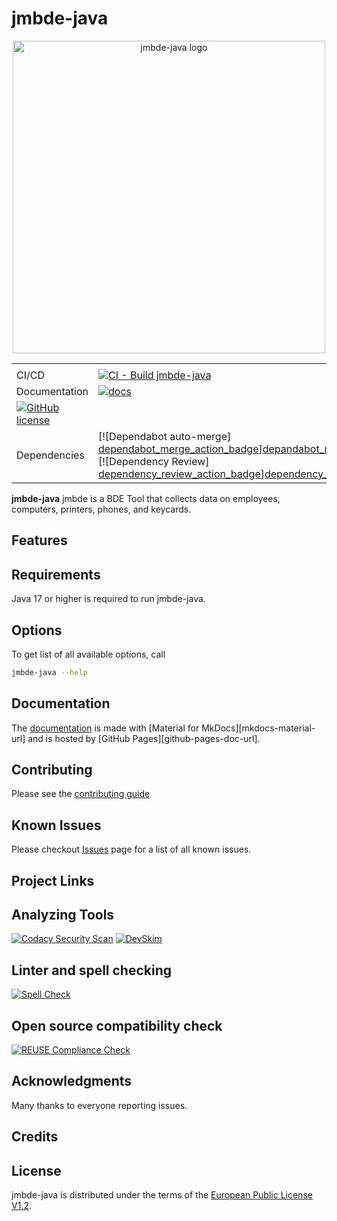 <!-- TODO: #85 Rewrite README.md -->

# jmbde-java

<div align="center">
<!-- markdownlint-disable MD034 -->
<img src="https://raw.githubusercontent.com/jmuelbert/jmbde-java/main/docs/assets/images/logo.svg" alt="jmbde-java logo" width="500" role="img">

|               |                                                       |
|---------------|-------------------------------------------------------|
|               |                                                       |
| CI/CD         | [![CI - Build jmbde-java][ci-cd-badge]][ci-cd-wf-url] |
| Documentation | [![docs][docs-badge]][docs-wf-url]                    |
| [![GitHub license][github_license_badge]][license] |
| Dependencies                                       | \[!\[Dependabot auto-merge\] [dependabot_merge_action_badge]\][depandabot_merge_action] \[!\[Dependency Review\] [dependency_review_action_badge]\][dependency_review_action] |

</div>

<!-- begin-short -->

**jmbde-java** jmbde is a BDE Tool that collects data on employees, computers, printers, phones, and keycards.

## Features

## Requirements

Java 17 or higher is required to run jmbde-java.

## Options

To get list of all available options, call


 ```bash
jmbde-java --help
```

## Documentation

The [documentation][documentation-url] is made with
[Material for MkDocs][mkdocs-material-url] and is hosted by
[GitHub Pages][github-pages-doc-url].

## Contributing

Please see the [contributing guide][contribution_guide]

## Known Issues

Please checkout [Issues](https://github.com/jmuelbert/jmbde-java/issues)
page for a list of all known issues.

## Project Links

## Analyzing Tools

[![Codacy Security Scan][codacy_action_badge]][codacy_action]
[![DevSkim][devskim_action_badge]][devskim_action]

## Linter and spell checking

[![Spell Check][spellcheck_action_badge]][spellcheck_action]

## Open source compatibility check

[![REUSE Compliance Check][reuse_compliance_action_badge]][reuse_compliance_action]

## Acknowledgments

Many thanks to everyone reporting issues.

## Credits

## License

jmbde-java is distributed under the terms of the
[European Public License V1.2][license].

<!-- readme-pypi-ignore-after -->

[ci-cd-badge]: https://github.com/jmuelbert/jmbde-java/actions/workflows/ci.yml/badge.svg
[ci-cd-wf-url]: https://github.com/jmuelbert/jmbde-java/actions/workflows/ci.yml
[codacy_action]: https://app.codacy.com/gh/jmuelbert/jmbde-java/dashboard?utm_source=gh&utm_medium=referral&utm_content=&utm_campaign=Badge_grade
[codacy_action_badge]: https://app.codacy.com/project/badge/Grade/5540e367f8564b249334da47b20a6953
[contribution_guide]: https://github.com/jmuelbert/jmbde-java/blob/main/.github/CONTRIBUTING.md
[depandabot_merge_action]: https://github.com/jmuelbert/jmbde-java/actions/workflows/dependabot-merge.yml
[dependabot_merge_action_badge]: https://github.com/jmuelbert/jmbde-java/actions/workflows/dependabot-merge.yml/badge.svg
[dependency_review_action]: https://github.com/jmuelbert/jmbde-java/actions/workflows/dependency-review.yml
[dependency_review_action_badge]: https://github.com/jmuelbert/jmbde-java/actions/workflows/dependency-review.yml/badge.svg
[devskim_action]: https://github.com/jmuelbert/jmbde-java/actions/workflows/devskim-analysis.yml
[devskim_action_badge]: https://github.com/jmuelbert/jmbde-java/actions/workflows/devskim-analysis.yml/badge.svg
[docs-badge]: https://github.com/jmuelbert/jmbde-java/actions/workflows/pages-astro.yml/badge.svg
[docs-wf-url]: https://github.com/jmuelbert/jmbde-java/actions/workflows/pages-astro.yml
[documentation-url]: https://jmuelbert.github.io/jmbde-java/
[github_license_badge]: https://img.shields.io/badge/license-EUPL-blue.svg
[license]: https://joinup.ec.europa.eu/page/eupl-text-11-12
[reuse_compliance_action]: https://github.com/jmuelbert/jmbde-java/actions/workflows/reuse-check.yml
[reuse_compliance_action_badge]: https://github.com/jmuelbert/jmbde-java/actions/workflows/reuse-check.yml/badge.svg
[spellcheck_action]: https://github.com/jmuelbert/jmbde-java/actions/workflows/spelling.yml
[spellcheck_action_badge]: https://github.com/jmuelbert/jmbde-java/actions/workflows/spelling.yml/badge.svg
